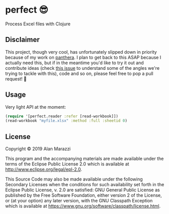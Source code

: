 # perfect 😎

Process Excel files with Clojure

## Disclaimer

This project, though very cool, has unfortunately slipped down in priority because of my work on [panthera](https://github.com/alanmarazzi/panthera). I plan to get back to this ASAP because I actually need this, but if in the meantime you'd like to try it out and contribute ideas (check [this issue](https://github.com/alanmarazzi/perfect/issues/1) to understand some of the angles we're trying to tackle with this), code and so on, please feel free to pop a pull request! :rocket:

## Usage

Very light API at the moment:

```clojure
(require '[perfect.reader :refer [read-workbook]])
(read-workbook "myfile.xlsx" :method :full :sheetid 0)
```

## License

Copyright © 2019 Alan Marazzi

This program and the accompanying materials are made available under the
terms of the Eclipse Public License 2.0 which is available at
http://www.eclipse.org/legal/epl-2.0.

This Source Code may also be made available under the following Secondary
Licenses when the conditions for such availability set forth in the Eclipse
Public License, v. 2.0 are satisfied: GNU General Public License as published by
the Free Software Foundation, either version 2 of the License, or (at your
option) any later version, with the GNU Classpath Exception which is available
at https://www.gnu.org/software/classpath/license.html.
